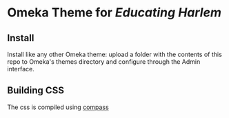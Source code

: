 # Omeka Theme for _Educating Harlem_

## Install

Install like any other Omeka theme: upload a folder with the contents of this repo to Omeka's themes directory and configure through the Admin interface. 

## Building CSS

The css is compiled using [compass](http://compass-style.org/)
